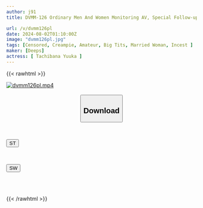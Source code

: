 ```yaml
---
author: j91
title: DVMM-126 Ordinary Men And Women Monitoring AV, Special Follow-up Special On Mother And Son Who Committed Incest. Behind The Magic Mirror Is The Father Who Just Remarried! The Big-Titted New Mom And Her Virgin Son Have Their First Creampie Sex In A Closed Room! ...The Sequel, The Stepmother And Son's Secret Incest...7

url: /v/dvmm126pl
date: 2024-08-02T01:10:00Z
image: "dvmm126pl.jpg"
tags: [Censored, Creampie, Amateur, Big Tits, Married Woman, Incest	]
maker: [Deeps]
actress: [ Tachibana Yuuka ]
---
```



{{< rawhtml >}}

<div class="video" data-videoid="APJYw8AG9aIXOOR">
    <a href="javascript:;">
        <img src="/v/dvmm126pl/dvmm126pl.jpg" width="WIDTH" height="HEIGHT" alt="dvmm126pl.mp4" loading="lazy">
    </a>
</div>

<script type="text/javascript" src="https://j91.asia/asset/on-demand-st.js"></script>

<br>
  <link rel="stylesheet" href="https://j91.asia/asset/bs5.css">
  
  <center>
  <button class="btn btn-primary" type="button" data-bs-toggle="collapse" data-bs-target=".multi-collapse" aria-expanded="false" aria-controls="multiCollapseExample1 multiCollapseExample2"><h2>Download</h2></button></center>
</p>
<div class="row">
  <div class="col">
    <div class="collapse multi-collapse" id="multiCollapseExample1">
      <div class="card card-body">
	      	      <br>
<div class="buttons">  
<p><a href="/v/dvmm126pl/st.html" target="_blank"><button class="btn-hover color-3"><i class="fa fa-download"></i> ST</button></a></p></div>
    </div>
  </div>
</div>
  <div class="col">
    <div class="collapse multi-collapse" id="multiCollapseExample2">
      <div class="card card-body">
	      <br>
<div class="buttons">
<p><a href="/v/dvmm126pl/sw.html" target="_blank"><button class="btn-hover color-2"><i class="fa fa-download"></i> SW</button></a></p></div>
<br><br>
      </div>
    </div>
  </div>
</div>

{{< /rawhtml >}}